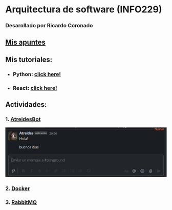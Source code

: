 # Arquitectura de software    (INFO229)
### Desarollado por **Ricardo Coronado**


## [Mis apuntes](https://docs.google.com/document/d/1tk83BdHxWoIsKKACsBDRqfjEl_w9nC9XWIvy3faFVZE/edit?usp=sharing)

## Mis tutoriales:
- ### Python: [click here!](/tutoriales/python/python-essentials.ipynb)
- ### React: [click here!](/tutoriales/react/react-essentials.md)

## Actividades:
### 1. [AtreidesBot](/actividades/atreidesbot-slack/)
<div align="center"><img src="/actividades/atreidesbot-slack/img.png"></div>

### 2. [Docker](actividades/docker/)
### 3. [RabbitMQ](actividades/rabbitmq/)


